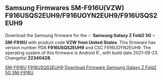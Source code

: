<h2>Samsung Firmwares SM-F916U(VZW) F916USQS2EUH9/F916UOYN2EUH9/F916USQS2EUH9</h2>
Download the Samsung firmware for the ✅ <strong>Samsung Galaxy Z Fold2 5G </strong> ⭐ <strong>SM-F916U</strong> with product code <strong>VZW</strong> <strong> from United States</strong>. This firmware has version number PDA <strong>F916USQS2EUH9</strong> and CSC F916UOYN2EUH9. The operating system of this firmware is Android R , with build date 2021-09-23. Changelist <strong>22340428</strong>.


[SM-F916U](https://samfirm.shop/samsung/model/SM-F916U)
[F916USQS2EUH9](https://samfirm.shop/samsung/pda/F916USQS2EUH9)
[Download Firmware Samsung Galaxy Z Fold2 5G SM-F916U](https://samfirm.shop/samsung/firmware/459046)
